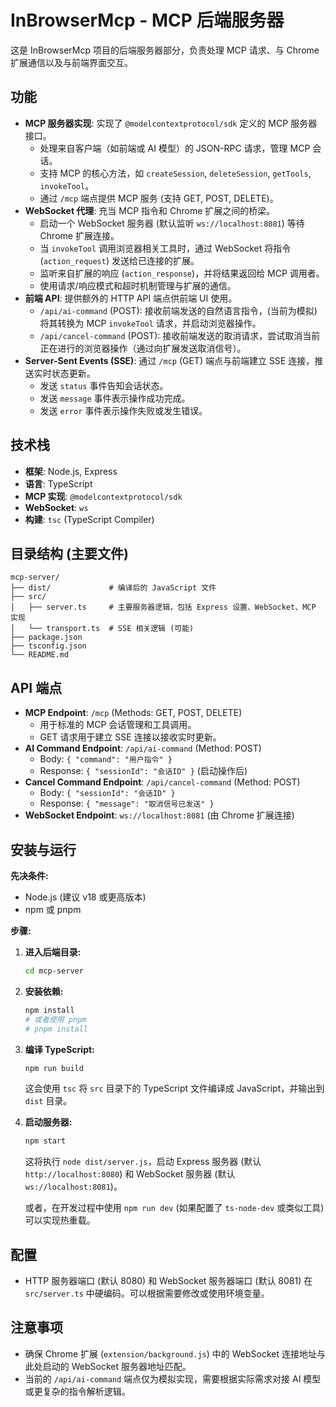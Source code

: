 # InBrowserMcp - MCP 后端服务器

这是 InBrowserMcp 项目的后端服务器部分，负责处理 MCP 请求、与 Chrome 扩展通信以及与前端界面交互。

## 功能

*   **MCP 服务器实现**: 实现了 `@modelcontextprotocol/sdk` 定义的 MCP 服务器接口。
    *   处理来自客户端（如前端或 AI 模型）的 JSON-RPC 请求，管理 MCP 会话。
    *   支持 MCP 的核心方法，如 `createSession`, `deleteSession`, `getTools`, `invokeTool`。
    *   通过 `/mcp` 端点提供 MCP 服务 (支持 GET, POST, DELETE)。
*   **WebSocket 代理**: 充当 MCP 指令和 Chrome 扩展之间的桥梁。
    *   启动一个 WebSocket 服务器 (默认监听 `ws://localhost:8081`) 等待 Chrome 扩展连接。
    *   当 `invokeTool` 调用浏览器相关工具时，通过 WebSocket 将指令 (`action_request`) 发送给已连接的扩展。
    *   监听来自扩展的响应 (`action_response`)，并将结果返回给 MCP 调用者。
    *   使用请求/响应模式和超时机制管理与扩展的通信。
*   **前端 API**: 提供额外的 HTTP API 端点供前端 UI 使用。
    *   `/api/ai-command` (POST): 接收前端发送的自然语言指令，(当前为模拟)将其转换为 MCP `invokeTool` 请求，并启动浏览器操作。
    *   `/api/cancel-command` (POST): 接收前端发送的取消请求，尝试取消当前正在进行的浏览器操作（通过向扩展发送取消信号）。
*   **Server-Sent Events (SSE)**: 通过 `/mcp` (GET) 端点与前端建立 SSE 连接，推送实时状态更新。
    *   发送 `status` 事件告知会话状态。
    *   发送 `message` 事件表示操作成功完成。
    *   发送 `error` 事件表示操作失败或发生错误。

## 技术栈

*   **框架**: Node.js, Express
*   **语言**: TypeScript
*   **MCP 实现**: `@modelcontextprotocol/sdk`
*   **WebSocket**: `ws`
*   **构建**: `tsc` (TypeScript Compiler)

## 目录结构 (主要文件)

```
mcp-server/
├── dist/             # 编译后的 JavaScript 文件
├── src/
│   ├── server.ts     # 主要服务器逻辑，包括 Express 设置、WebSocket、MCP 实现
│   └── transport.ts  # SSE 相关逻辑 (可能)
├── package.json
├── tsconfig.json
└── README.md
```

## API 端点

*   **MCP Endpoint**: `/mcp` (Methods: GET, POST, DELETE)
    *   用于标准的 MCP 会话管理和工具调用。
    *   GET 请求用于建立 SSE 连接以接收实时更新。
*   **AI Command Endpoint**: `/api/ai-command` (Method: POST)
    *   Body: `{ "command": "用户指令" }`
    *   Response: `{ "sessionId": "会话ID" }` (启动操作后)
*   **Cancel Command Endpoint**: `/api/cancel-command` (Method: POST)
    *   Body: `{ "sessionId": "会话ID" }`
    *   Response: `{ "message": "取消信号已发送" }`
*   **WebSocket Endpoint**: `ws://localhost:8081` (由 Chrome 扩展连接)

## 安装与运行

**先决条件:**

*   Node.js (建议 v18 或更高版本)
*   npm 或 pnpm

**步骤:**

1.  **进入后端目录:**
    ```bash
    cd mcp-server
    ```

2.  **安装依赖:**
    ```bash
    npm install
    # 或者使用 pnpm
    # pnpm install
    ```

3.  **编译 TypeScript:**
    ```bash
    npm run build
    ```
    这会使用 `tsc` 将 `src` 目录下的 TypeScript 文件编译成 JavaScript，并输出到 `dist` 目录。

4.  **启动服务器:**
    ```bash
    npm start
    ```
    这将执行 `node dist/server.js`，启动 Express 服务器 (默认 `http://localhost:8080`) 和 WebSocket 服务器 (默认 `ws://localhost:8081`)。

    或者，在开发过程中使用 `npm run dev` (如果配置了 `ts-node-dev` 或类似工具) 可以实现热重载。

## 配置

*   HTTP 服务器端口 (默认 8080) 和 WebSocket 服务器端口 (默认 8081) 在 `src/server.ts` 中硬编码。可以根据需要修改或使用环境变量。

## 注意事项

*   确保 Chrome 扩展 (`extension/background.js`) 中的 WebSocket 连接地址与此处启动的 WebSocket 服务器地址匹配。
*   当前的 `/api/ai-command` 端点仅为模拟实现，需要根据实际需求对接 AI 模型或更复杂的指令解析逻辑。